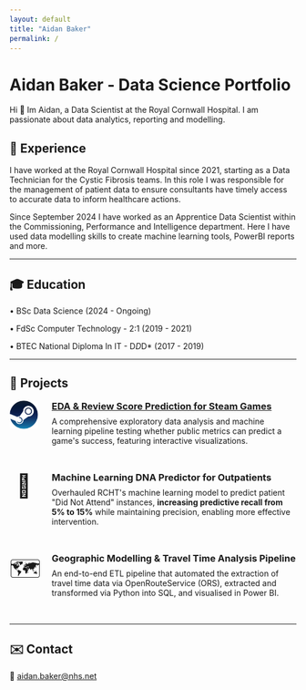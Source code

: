 ```yaml
---
layout: default
title: "Aidan Baker"
permalink: /
---
```


# Aidan Baker - Data Science Portfolio

Hi 👋 Im Aidan, a Data Scientist at the Royal Cornwall Hospital. I am passionate about data analytics, reporting and modelling.

## 🚀 Experience  

I have worked at the Royal Cornwall Hospital since 2021, starting as a Data Technician for the Cystic Fibrosis teams. In this role I was responsible for the management of patient data to ensure consultants have timely access to accurate data to inform healthcare actions.

Since September 2024 I have worked as an Apprentice Data Scientist within the Commissioning, Performance and Intelligence department. Here I have used data modelling skills to create machine learning tools, PowerBI reports and more.

---

## 🎓 Education  

• BSc Data Science (2024 - Ongoing)

• FdSc Computer Technology - 2:1 (2019 - 2021)

• BTEC National Diploma In IT - D*D*D* (2017 - 2019)

---

## 💼 Projects  

<div style="display: flex; align-items: flex-start; margin-bottom: 2rem;">
  <a href="https://github.com/AidanBakerNHS/SteamAppDataVisulisation" target="_blank" style="flex-shrink: 0; margin-right: 1.5rem;">
    <img src="assets/project-steam.png" alt="STEAM Project" style="width:50px; border-radius:4px;"/>
  </a>
  <div>
    <h3 style="margin-top:0; margin-bottom:0.5rem;">
      <a href="https://github.com/AidanBakerNHS/SteamAppDataVisulisation" target="_blank">EDA & Review Score Prediction for Steam Games</a>
    </h3>
    <p style="margin-top:0;">
      A comprehensive exploratory data analysis and machine learning pipeline testing whether public metrics can predict a game's success, featuring interactive visualizations.
    </p>
  </div>
</div>

<div style="display: flex; align-items: flex-start; margin-bottom: 2rem;">
  <div style="flex-shrink: 0; margin-right: 1.5rem; width:50px; text-align:center;">
    <span style="font-size: 40px;">💼</span> 
  </div>
  <div>
    <h3 style="margin-top:0; margin-bottom:0.5rem;">
      Machine Learning DNA Predictor for Outpatients
    </h3>
    <p style="margin-top:0;">
      Overhauled RCHT's machine learning model to predict patient "Did Not Attend" instances, <strong>increasing predictive recall from 5% to 15%</strong> while maintaining precision, enabling more effective intervention.
    </p>
  </div>
</div>

<div style="display: flex; align-items: flex-start; margin-bottom: 2rem;">
  <div style="flex-shrink: 0; margin-right: 1.5rem; width:50px; text-align:center;">
    <span style="font-size: 40px;">🗺️</span> 
  </div>
  <div>
    <h3 style="margin-top:0; margin-bottom:0.5rem;">
      Geographic Modelling & Travel Time Analysis Pipeline
    </h3>
    <p style="margin-top:0;">
      An end-to-end ETL pipeline that automated the extraction of travel time data via OpenRouteService (ORS), extracted and transformed via Python into SQL, and visualised in Power BI.
    </p>
  </div>
</div>

</div>

---

## ✉️ Contact  
📧 aidan.baker@nhs.net
